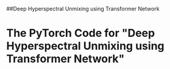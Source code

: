 ##Deep Hyperspectral Unmixing using Transformer Network

# The PyTorch Code for "Deep Hyperspectral Unmixing using Transformer Network"
